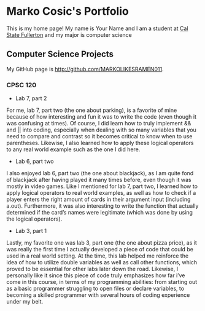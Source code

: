
# Marko Cosic's Portfolio

This is my home page! My name is Your Name and I am a student at [Cal State Fullerton](http://www.fullerton.edu/) and my major is computer science
## Computer Science Projects

My GitHub page is http://github.com/MARKOLIKESRAMEN011.

### CPSC 120

* Lab 7, part 2

For me, lab 7, part two (the one about parking), is a favorite of mine because of how interesting and fun it was to write the code (even though it was confusing at times). Of course, I did learn how to truly implement && and || into coding, especially when dealing with so many variables that you need to compare and contrast so it becomes critical to know when to use parentheses. Likewise, I also learned how to apply these logical operators to any real world example such as the one I did here.

* Lab 6, part two

I also enjoyed lab 6, part two (the one about blackjack), as I am quite fond of blackjack after having played it many times before, even though it was mostly in video games. Like I mentioned for lab 7, part two, I learned how to apply logical operators to real world examples, as well as how to check if a player enters the right amount of cards in their argument input (including a.out). Furthermore, it was also interesting to write the function that actually determined if the card’s names were legitimate (which was done by using the logical operators).

* Lab 3, part 1

Lastly, my favorite one was lab 3, part one (the one about pizza price), as it was really the first time I actually developed a piece of code that could be used in a real world setting. At the time, this lab helped me reinforce the idea of how to utilize double variables as well as call other functions, which proved to be essential for other labs later down the road. Likewise, I personally like it since this piece of code truly emphasizes how far i’ve come in this course, in terms of my programming abilities: from starting out as a basic programmer struggling to open files or declare variables, to becoming a skilled programmer with several hours of coding experience under my belt.
